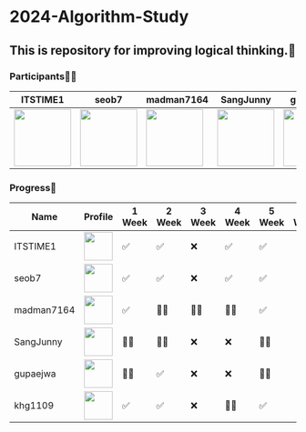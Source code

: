 # 2024-Algorithm-Study
## This is repository for improving logical thinking.💫


### Participants🧑‍💻
| ITSTIME1 | seob7 | madman7164 | SangJunny | gupaejwa | khg1109 |
|---|---|---|---|---|---|
| <img src="https://github.com/user-attachments/assets/5e3b06af-fa76-48b1-8cee-b9ba338da8ff" width="100" height="100"> | <img src="https://github.com/user-attachments/assets/6c2d6a9e-40d9-49de-9035-af9fb26e45b0" width="100" height="100"> | <img src="https://github.com/user-attachments/assets/367e3ed1-e6bb-40b4-8855-8ddf63b833c4" width="100" height="100"> | <img src="https://github.com/user-attachments/assets/3df2ef74-4170-49f7-bebf-cdd50850a55f" width="100" height="100"> | <img src="https://github.com/user-attachments/assets/b078d4b0-469d-4380-b082-269ac58fcfe8" width="100" height="100"> | <img src="https://github.com/user-attachments/assets/fdcd7a75-8b95-4ac1-8b2d-c6ee2545862e" width="100" height="100"> |




### Progress🚀
| Name       |                                                                  Profile                                           | 1 Week | 2 Week | 3 Week | 4 Week | 5 Week | 6 Week | 7 Week | 8 Week | 9 Week | 10 Week |
|------------|--------------------------------------------------------------------------------------------------------------------|--------|--------|--------|--------|--------|--------|--------|--------|--------|--------|
| ITSTIME1   | <img src="https://github.com/user-attachments/assets/5e3b06af-fa76-48b1-8cee-b9ba338da8ff" width="50" height="50"> | ✅     | ✅     | ❌     | ✅     | ✅     |        |        |        |        |        |
| seob7      | <img src="https://github.com/user-attachments/assets/6c2d6a9e-40d9-49de-9035-af9fb26e45b0" width="50" height="50"> | ✅     | ✅     | ❌     | ✅     | ✅     |        |        |        |        |        |
| madman7164 | <img src="https://github.com/user-attachments/assets/367e3ed1-e6bb-40b4-8855-8ddf63b833c4" width="50" height="50"> | ✅     | 🙋‍♂️     | 🙋‍♂️     | 🙋‍♂️     | ✅     |        |        |        |        |        |
| SangJunny  | <img src="https://github.com/user-attachments/assets/3df2ef74-4170-49f7-bebf-cdd50850a55f" width="50" height="50"> | 🙋‍♂️     | 🙋‍♂️     | ❌     | ❌     | 🙋‍♂️     |        |        |        |        |        |
| gupaejwa   | <img src="https://github.com/user-attachments/assets/b078d4b0-469d-4380-b082-269ac58fcfe8" width="50" height="50"> | 🙋‍♂️     | ✅     | ❌     | ❌     | 🙋‍♂️     |        |        |        |        |        |
| khg1109    | <img src="https://github.com/user-attachments/assets/fdcd7a75-8b95-4ac1-8b2d-c6ee2545862e" width="50" height="50"> | ✅     | ✅     | ❌     | 🙋‍♂️     | ✅     |        |        |        |        |        |

